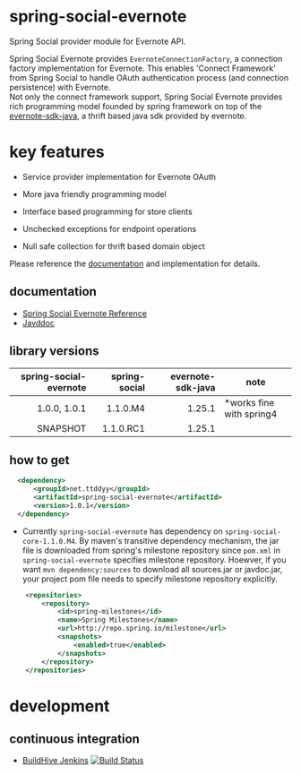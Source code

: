# spring-social-evernote

Spring Social provider module for Evernote API.

Spring Social Evernote provides `EvernoteConnectionFactory`, a connection factory implementation for Evernote. This enables 'Connect Framework' from Spring Social to handle OAuth authentication process (and connection persistence) with Evernote.  
Not only the connect framework support, Spring Social Evernote provides rich programming model founded by spring framework on top of the [evernote-sdk-java](https://github.com/evernote/evernote-sdk-java/), a thrift based java sdk provided by evernote. 


# key features

- Service provider implementation for Evernote OAuth

- More  java friendly programming model

 - Interface based programming for store clients

 - Unchecked exceptions for endpoint operations

 - Null safe collection for thrift based domain object


Please reference the [documentation](https://github.com/ttddyy/spring-social-evernote/wiki/About) and implementation for details.


## documentation

- [Spring Social Evernote Reference](https://github.com/ttddyy/spring-social-evernote/wiki/About)
- [Javddoc](https://github.com/ttddyy/spring-social-evernote/wiki/Javadoc)

## library versions

| spring-social-evernote | spring-social | evernote-sdk-java |                     note |
| ----------------------:| -------------:| -----------------:| ------------------------ | 
|           1.0.0, 1.0.1 |      1.1.0.M4 |            1.25.1 | *works fine with spring4 |
|               SNAPSHOT |     1.1.0.RC1 |            1.25.1 |                          |

## how to get


```xml
  <dependency>
      <groupId>net.ttddyy</groupId>
      <artifactId>spring-social-evernote</artifactId>
      <version>1.0.1</version>
  </dependency>
```

* Currently `spring-social-evernote` has dependency on `spring-social-core-1.1.0.M4`. 
By maven's transitive dependency mechanism, the jar file is downloaded from spring's milestone repository since `pom.xml` in `spring-social-evernote` specifies milestone repository.
Hoewver, if you want `mvn dependency:sources` to download all sources.jar or javdoc.jar, your project pom file needs to specify milestone repository explicitly.

```xml
    <repositories>
        <repository>
            <id>spring-milestones</id>
            <name>Spring Milestones</name>
            <url>http://repo.spring.io/milestone</url>
            <snapshots>
                <enabled>true</enabled>
            </snapshots>
        </repository>
    </repositories>
```


# development

## continuous integration

- [BuildHive Jenkins](https://buildhive.cloudbees.com/job/ttddyy/job/spring-social-evernote/)
[![Build Status](https://buildhive.cloudbees.com/job/ttddyy/job/spring-social-evernote/badge/icon)](https://buildhive.cloudbees.com/job/ttddyy/job/spring-social-evernote/)


